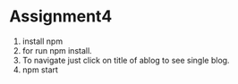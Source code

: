 # Assignment4

1) install npm
2) for run npm install.
3) To navigate just click on title of ablog to see single blog.
4) npm start
